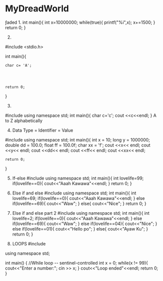 # MyDreadWorld
ƒaded
1.
int main(){
    int x=10000000;
        while(true){
        printf("%i",x);
        x+=1500;
    }    
    return 0;
}


2.
#include <stdio.h>

int main(){
    
    char c= 'A';
    
    
    
    
    return 0;
} 

3.
#include <iostream>
using namespace std;
int main(){
    char c='c';
    cout <<c<<endl;
} 
A to Z alphabetically


4. Data Type = Identifier = Value

#include <iostream>
using namespace std;
int main(){
    int x = 10;
    long y = 1000000;
    double dd = 100.0;
    float ff = 100.0f;
    char xx = 'f';
    cout <<x<< endl;
    cout <<y<< endl;
    cout <<dd<< endl;
    cout <<ff<< endl;
    cout <<xx<< endl;

    return 0;
}    



5. If-else
#include <iostream>
using namespace std;
int main(){
    int lovelife=99;
    if(lovelife==0){
        cout<<"Aaah Kawawa"<<endl;
    }
    return 0;
}

6. Else if and else
#include <iostream>
using namespace std;
int main(){
    int lovelife=69;
    if(lovelife==0){
        cout<<"Aaah Kawawa"<<endl;
    }
    else if(lovelife==69){
        cout<<"Waw";
    }
    else{
        cout<<"Nice";
    }
    return 0;
}

7. Else if and else part 2
#include <iostream>
using namespace std;
int main(){
    int lovelife=2;
    if(lovelife==0){
        cout<<"Aaah Kawawa"<<endl;
    }
    else if(lovelife==69){
        cout<<"Waw";
    }
    else if(lovelife==04){
        cout<<"Nice";
    }
    else if(lovelife==01){
        cout<<"Hello po";
    }
    else{
        cout<<"Ayaw Ku";
    }
    return 0;
}


4. LOOPS
#include <iostream>

using namespace std;

int main()
{
    //While loop -- sentinel-controlled
    int x = 0;
    while(x != 99){
        cout<<"Enter a number:";
        cin >> x;
    }
    cout<<"Loop ended"<<endl;
    return 0;
}
